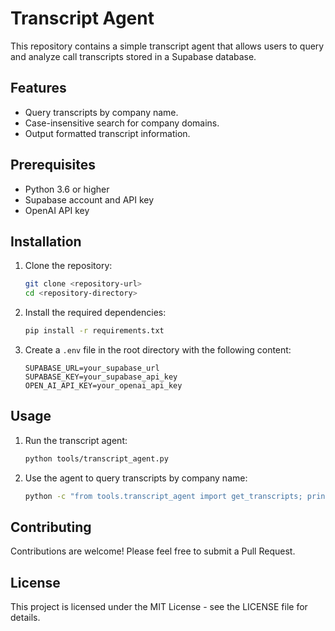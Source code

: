# Transcript Agent

This repository contains a simple transcript agent that allows users to query and analyze call transcripts stored in a Supabase database.

## Features

- Query transcripts by company name.
- Case-insensitive search for company domains.
- Output formatted transcript information.

## Prerequisites

- Python 3.6 or higher
- Supabase account and API key
- OpenAI API key

## Installation

1. Clone the repository:
   ```bash
   git clone <repository-url>
   cd <repository-directory>
   ```

2. Install the required dependencies:
   ```bash
   pip install -r requirements.txt
   ```

3. Create a `.env` file in the root directory with the following content:
   ```
   SUPABASE_URL=your_supabase_url
   SUPABASE_KEY=your_supabase_api_key
   OPEN_AI_API_KEY=your_openai_api_key
   ```

## Usage

1. Run the transcript agent:
   ```bash
   python tools/transcript_agent.py
   ```

2. Use the agent to query transcripts by company name:
   ```bash
   python -c "from tools.transcript_agent import get_transcripts; print(get_transcripts('Origami'))"
   ```

## Contributing

Contributions are welcome! Please feel free to submit a Pull Request.

## License

This project is licensed under the MIT License - see the LICENSE file for details. 